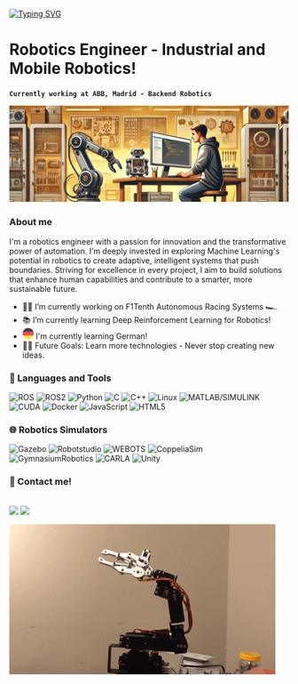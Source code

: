 [![Typing SVG](https://readme-typing-svg.demolab.com?font=Teko&weight=800&size=52&pause=1000&color=6EEBF7&background=FFFFFF00&vCenter=true&width=435&lines=Joaquin+Coloma)](https://git.io/typing-svg)

# Robotics Engineer - Industrial and Mobile Robotics!

**`Currently working at ABB, Madrid - Backend Robotics `**

![Banner_3](./media/banner_3.png)

### About me 
I'm a robotics engineer with a passion for innovation and the transformative power of automation. I’m deeply invested in exploring Machine Learning's potential in robotics to create adaptive, intelligent systems that push boundaries. Striving for excellence in every project, I aim to build solutions that enhance human capabilities and contribute to a smarter, more sustainable future.

- 👨‍💻 I’m currently working on F1Tenth Autonomous Racing Systems 🏎️.
- 📚 I’m currently learning Deep Reinforcement Learning for Robotics!
- ![German_Flag](./media/german_2.png) I'm currently learning German!
- 💪🏼 Future Goals: Learn more technologies - Never stop creating new ideas.

### 🧰 Languages and Tools
![ROS](https://img.shields.io/badge/ROS-grey?logo=ros)
![ROS2](https://img.shields.io/badge/ROS2-blue?logo=ros)
![Python](https://img.shields.io/badge/Python-blue?logo=python&logoColor=yellow)
![C](https://img.shields.io/badge/C-darkblue?logo=c&logoColor=white)
![C++](https://img.shields.io/badge/C%2B%2B-darkblue?logo=cplusplus&logoColor=white)
![Linux](https://img.shields.io/badge/Linux-yellow?logo=linux&logoColor=black)
![MATLAB/SIMULINK](https://img.shields.io/badge/MATLAB%2FSIMULINK-orange)
![CUDA](https://img.shields.io/badge/CUDA-lime?logo=nvidia&logoColor=black)
![Docker](https://img.shields.io/badge/Docker-lightblue?logo=docker&logoColor=white)
![JavaScript](https://img.shields.io/badge/JavaScript-grey?logo=javascript&logoColor=yellow)
![HTML5](https://img.shields.io/badge/HTML5-red?logo=html5&logoColor=white)
<br />

### 🌐 Robotics Simulators
![Gazebo](https://img.shields.io/badge/Gazebo-orange)
![Robotstudio](https://img.shields.io/badge/Robotstudio-red)
![WEBOTS](https://img.shields.io/badge/WEBOTS-darkred)
![CoppeliaSim](https://img.shields.io/badge/CoppeliaSim-red)
![GymnasiumRobotics](https://img.shields.io/badge/Gymnasium%20Robotics-blue)
![CARLA](https://img.shields.io/badge/CARLA-grey)
![Unity](https://img.shields.io/badge/Unity-black)


### 📇 Contact me!
<br>	
<a target="_blank" href="https://www.linkedin.com/in/joaquincoloma/"><img src="https://img.shields.io/badge/-LinkedIn-0077B5?style=for-the-badge&logo=Linkedin&logoColor=white"></img></a>
<a target="_blank" href="mailto:joaquincc1254@gmail.com"><img src="https://img.shields.io/badge/-Gmail-D14836?style=for-the-badge&logo=Gmail&logoColor=white"></img></a>
<br>


![GIF](./media/giphy.gif)

